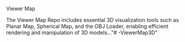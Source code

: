  Viewer Map
 
 The Viewer Map Repo includes essential 3D visualization tools such as Planar Map, Spherical Map, and the OBJ Loader, enabling efficient rendering and manipulation of 3D models..."# -ViewerMap3D" 

